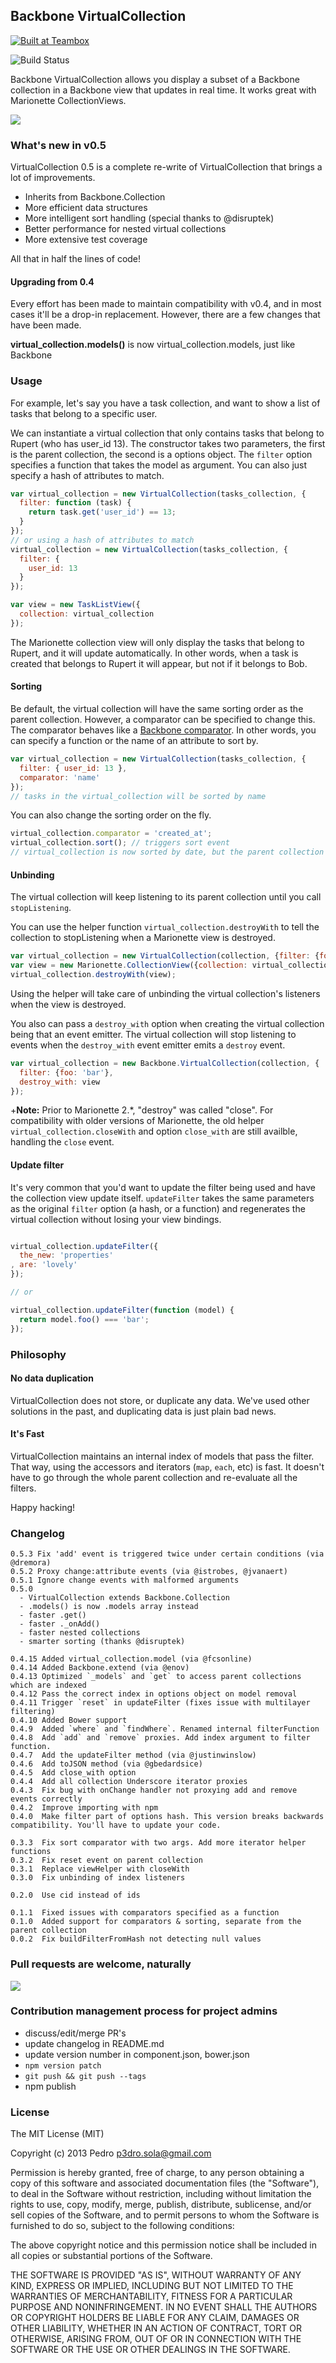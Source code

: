 ## Backbone VirtualCollection

<a href="http://teambox.com"><img alt="Built at Teambox" src="http://i.imgur.com/hqNPlHe.png"/></a>

![Build Status](https://travis-ci.org/p3drosola/Backbone.VirtualCollection.svg?branch=master)

Backbone VirtualCollection allows you display a subset of a Backbone collection in a Backbone view that updates in real time. It works great with Marionette CollectionViews.

<img src="https://cloud.githubusercontent.com/assets/520550/3748311/ebb80894-17da-11e4-835b-ca733a889d0d.png">

### What's new in v0.5

VirtualCollection 0.5 is a complete re-write of VirtualCollection that brings a lot of improvements.

- Inherits from Backbone.Collection
- More efficient data structures
- More intelligent sort handling (special thanks to @disruptek)
- Better performance for nested virtual collections
- More extensive test coverage

All that in half the lines of code!

#### Upgrading from 0.4
Every effort has been made to maintain compatibility with v0.4, and in most cases it'll be a drop-in replacement. However, there are a few changes that have been made.

**virtual_collection.models()** is now virtual_collection.models, just like Backbone


### Usage

For example, let's say you have a task collection, and want to show a list of tasks that belong to a specific user.

We can instantiate a virtual collection that only contains tasks that belong to Rupert (who has user_id 13).
The constructor takes two parameters, the first is the parent collection, the second is a options object. The `filter` option specifies a function that takes the model as argument. You can also just specify a hash of attributes to match.

```js
var virtual_collection = new VirtualCollection(tasks_collection, {
  filter: function (task) {
    return task.get('user_id') == 13;
  }
});
// or using a hash of attributes to match
virtual_collection = new VirtualCollection(tasks_collection, {
  filter: {
    user_id: 13
  }
});

var view = new TaskListView({
  collection: virtual_collection
});

```

The Marionette collection view will only display the tasks that belong to Rupert, and it will update automatically. In other words, when a task is created that belongs to Rupert it will appear, but not if it belongs to Bob.

#### Sorting
Be default, the virtual collection will have the same sorting order as the parent collection. However, a comparator can be specified to change this. The comparator behaves like a [Backbone comparator](http://backbonejs.org/#Collection-comparator). In other words, you can specify a function or the name of an attribute to sort by.


```js
var virtual_collection = new VirtualCollection(tasks_collection, {
  filter: { user_id: 13 },
  comparator: 'name'
});
// tasks in the virtual_collection will be sorted by name
```
You can also change the sorting order on the fly.
```js
virtual_collection.comparator = 'created_at';
virtual_collection.sort(); // triggers sort event
// virtual_collection is now sorted by date, but the parent collection has not changed
```

#### Unbinding
The virtual collection will keep listening to its parent collection until you call `stopListening`.

You can use the helper function `virtual_collection.destroyWith` to tell the collection to stopListening when a Marionette view is destroyed.

```js
var virtual_collection = new VirtualCollection(collection, {filter: {foo: 'bar'}});
var view = new Marionette.CollectionView({collection: virtual_collection});
virtual_collection.destroyWith(view);
```

Using the helper will take care of unbinding the virtual collection's listeners when the view is destroyed.

You also can pass a `destroy_with` option when creating the virtual collection being that an event emitter. The virtual collection will stop listening to events when the `destroy_with` event emitter emits a `destroy` event.

```js
var virtual_collection = new Backbone.VirtualCollection(collection, {
  filter: {foo: 'bar'},
  destroy_with: view
});

```
+**Note:**  Prior to Marionette 2.*, "destroy" was called "close".  For compatibility with older versions of Marionette, the old helper `virtual_collection.closeWith` and option `close_with` are still availble, handling the `close` event.

#### Update filter

It's very common that you'd want to update the filter being used and have the collection view update itself. `updateFilter` takes the same parameters as the original `filter` option (a hash, or a function) and regenerates the virtual collection without losing your view bindings.

```js

virtual_collection.updateFilter({
  the_new: 'properties'
, are: 'lovely'
});

// or

virtual_collection.updateFilter(function (model) {
  return model.foo() === 'bar';
});

```


### Philosophy

#### No data duplication
VirtualCollection does not store, or duplicate any data. We've used other solutions in the past, and duplicating data is just plain bad news.

#### It's Fast
VirtualCollection maintains an internal index of models that pass the filter. That way, using the accessors and iterators (`map`, `each`, etc) is fast. It doesn't have to go through the whole parent collection and re-evaluate all the filters.

Happy hacking!


### Changelog
```
0.5.3 Fix 'add' event is triggered twice under certain conditions (via @dremora)
0.5.2 Proxy change:attribute events (via @istrobes, @jvanaert)
0.5.1 Ignore change events with malformed arguments
0.5.0
  - VirtualCollection extends Backbone.Collection
  - .models() is now .models array instead
  - faster .get()
  - faster ._onAdd()
  - faster nested collections
  - smarter sorting (thanks @disruptek)

0.4.15 Added virtual_collection.model (via @fcsonline)
0.4.14 Added Backbone.extend (via @enov)
0.4.13 Optimized `_models` and `get` to access parent collections which are indexed
0.4.12 Pass the correct index in options object on model removal
0.4.11 Trigger `reset` in updateFilter (fixes issue with multilayer filtering)
0.4.10 Added Bower support
0.4.9  Added `where` and `findWhere`. Renamed internal filterFunction
0.4.8  Add `add` and `remove` proxies. Add index argument to filter function.
0.4.7  Add the updateFilter method (via @justinwinslow)
0.4.6  Add toJSON method (via @gbedardsice)
0.4.5  Add close_with option
0.4.4  Add all collection Underscore iterator proxies
0.4.3  Fix bug with onChange handler not proxying add and remove events correctly
0.4.2  Improve importing with npm
0.4.0  Make filter part of options hash. This version breaks backwards compatibility. You'll have to update your code.

0.3.3  Fix sort comparator with two args. Add more iterator helper functions
0.3.2  Fix reset event on parent collection
0.3.1  Replace viewHelper with closeWith
0.3.0  Fix unbinding of index listeners

0.2.0  Use cid instead of ids

0.1.1  Fixed issues with comparators specified as a function
0.1.0  Added support for comparators & sorting, separate from the parent collection
0.0.2  Fix buildFilterFromHash not detecting null values
```

### Pull requests are welcome, naturally

![](http://i.imgur.com/Ikzywtp.gif)

### Contribution management process for project admins
- discuss/edit/merge PR's
- update changelog in README.md
- update version number in component.json, bower.json
- `npm version patch`
- `git push && git push --tags`
- npm publish

### License
The MIT License (MIT)

Copyright (c) 2013 Pedro  p3dro.sola@gmail.com

Permission is hereby granted, free of charge, to any person obtaining a copy of this software and associated documentation files (the "Software"), to deal in the Software without restriction, including without limitation the rights to use, copy, modify, merge, publish, distribute, sublicense, and/or sell copies of the Software, and to permit persons to whom the Software is furnished to do so, subject to the following conditions:

The above copyright notice and this permission notice shall be included in all copies or substantial portions of the Software.

THE SOFTWARE IS PROVIDED "AS IS", WITHOUT WARRANTY OF ANY KIND, EXPRESS OR IMPLIED, INCLUDING BUT NOT LIMITED TO THE WARRANTIES OF MERCHANTABILITY, FITNESS FOR A PARTICULAR PURPOSE AND NONINFRINGEMENT. IN NO EVENT SHALL THE AUTHORS OR COPYRIGHT HOLDERS BE LIABLE FOR ANY CLAIM, DAMAGES OR OTHER LIABILITY, WHETHER IN AN ACTION OF CONTRACT, TORT OR OTHERWISE, ARISING FROM, OUT OF OR IN CONNECTION WITH THE SOFTWARE OR THE USE OR OTHER DEALINGS IN THE SOFTWARE.

